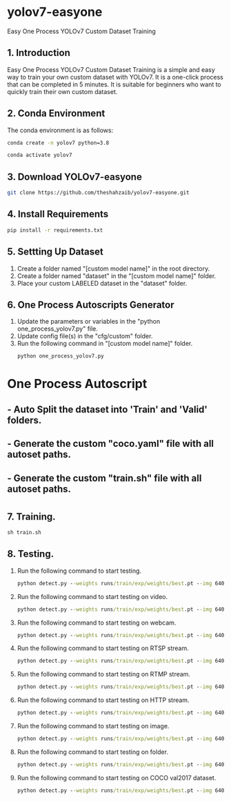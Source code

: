 # yolov7-easyone
 Easy One Process YOLOv7 Custom Dataset Training

## 1. Introduction
Easy One Process YOLOv7 Custom Dataset Training is a simple and easy way to train your own custom dataset with YOLOv7. It is a one-click process that can be completed in 5 minutes. It is suitable for beginners who want to quickly train their own custom dataset.

## 2. Conda Environment
The conda environment is as follows:
```cmd
conda create -n yolov7 python=3.8
```
```cmd
conda activate yolov7
```

## 3. Download YOLOv7-easyone
```sh
git clone https://github.com/theshahzaib/yolov7-easyone.git
```

## 4. Install Requirements
```cmd
pip install -r requirements.txt
```

## 5. Settting Up Dataset
1. Create a folder named "[custom model name]" in the root directory.
2. Create a folder named "dataset" in the "[custom model name]" folder.
3. Place your custom LABELED dataset in the "dataset" folder.

## 6. One Process Autoscripts Generator
1. Update the parameters or variables in the "python one_process_yolov7.py" file.
2. Update config file(s) in the "cfg/custom" folder.
3. Run the following command in "[custom model name]" folder.  
    ```cmd
    python one_process_yolov7.py
    ```
# One Process Autoscript
## - Auto Split the dataset into 'Train' and 'Valid' folders.
## - Generate the custom "coco.yaml" file with all autoset paths.
## - Generate the custom "train.sh" file with all autoset paths.
#


## 7. Training.
```cmd
sh train.sh
```

## 8. Testing.

1. Run the following command to start testing.
    ```cmd
    python detect.py --weights runs/train/exp/weights/best.pt --img 640 --conf 0.25 --source data/images/
    ```
2. Run the following command to start testing on video.
    ```cmd
    python detect.py --weights runs/train/exp/weights/best.pt --img 640 --conf 0.25 --source data/video/test.mp4 --save-txt --save-conf --save-crop
    ```
3. Run the following command to start testing on webcam.
    ```cmd
    python detect.py --weights runs/train/exp/weights/best.pt --img 640 --conf 0.25 --source 0
    ```
4. Run the following command to start testing on RTSP stream.
    ```cmd
    python detect.py --weights runs/train/exp/weights/best.pt --img 640 --conf 0.25 --source rtsp://wowzaec2demo.streamlock.net/vod/mp4:BigBuckBunny_115k.mov
    ```
5. Run the following command to start testing on RTMP stream.
    ```cmd
    python detect.py --weights runs/train/exp/weights/best.pt --img 640 --conf 0.25 --source rtmp://
    ```
6. Run the following command to start testing on HTTP stream.
    ```cmd
    python detect.py --weights runs/train/exp/weights/best.pt --img 640 --conf 0.25 --source http://
    ```
7. Run the following command to start testing on image.
    ```cmd
    python detect.py --weights runs/train/exp/weights/best.pt --img 640 --conf 0.25 --source data/images/zidane.jpg --save-txt --save-conf --save-crop
    ```
8. Run the following command to start testing on folder.
    ```cmd
    python detect.py --weights runs/train/exp/weights/best.pt --img 640 --conf 0.25 --source data/images/ --save-txt --save-conf --save-crop
    ```
9. Run the following command to start testing on COCO val2017 dataset.
    ```cmd
    python detect.py --weights runs/train/exp/weights/best.pt --img 640 --conf 0.25 --source data/coco/val2017 --save-txt --save-conf --save-crop
    ```



